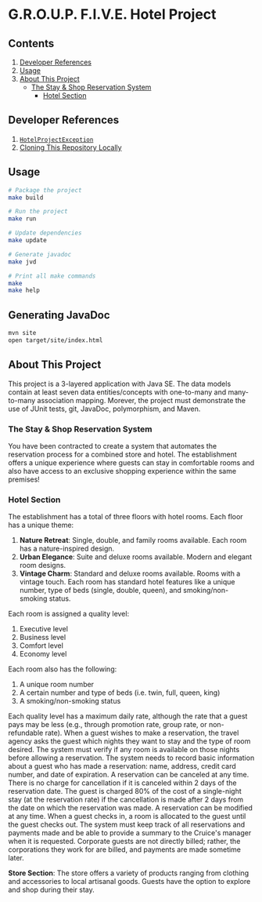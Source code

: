 # G.R.O.U.P. F.I.V.E. Hotel Project

Contents
--------

1. [Developer References](#developer-references)
1. [Usage](#usage)
1. [About This Project](#about-this-project)
    * [The Stay & Shop Reservation System](#the-stay-shop-reservation-system)
        * [Hotel Section](#hotel-section)

Developer References
--------------------

1. [`HotelProjectException`](./EXCEPTIONS_README.md)
1. [Cloning This Repository Locally](./Installation.md)

Usage
-----

```zsh
# Package the project
make build

# Run the project
make run

# Update dependencies
make update

# Generate javadoc
make jvd

# Print all make commands
make
make help
```

Generating JavaDoc
------------------

```zsh
mvn site
open target/site/index.html
```


About This Project
------------------

This project is a 3-layered application with Java SE. The data models contain 
at least seven data entities/concepts with one-to-many and many-to-many 
association mapping. Morever, the project must demonstrate the use of JUnit 
tests, git, JavaDoc, polymorphism, and Maven.  

### The Stay & Shop Reservation System

You have been contracted to create a system that automates the reservation 
process for a combined store and hotel. The establishment offers a unique 
experience where guests can stay in comfortable rooms and also have access to 
an exclusive shopping experience within the same premises!  

### Hotel Section

The establishment has a total of three floors with hotel rooms. Each floor has 
a unique theme:  

1. **Nature Retreat**: Single, double, and family rooms available. Each room 
   has a nature-inspired design.
2. **Urban Elegance**: Suite and deluxe rooms available. Modern and elegant 
   room designs.  
3. **Vintage Charm**: Standard and deluxe rooms available. Rooms with a vintage 
   touch. Each room has standard hotel features like a unique number, type of 
   beds (single, double, queen), and smoking/non-smoking status.  

Each room is assigned a quality level:  

1. Executive level
2. Business level
3. Comfort level
4. Economy level  

Each room also has the following:  

1. A unique room number
2. A certain number and type of beds (i.e. twin, full, queen, king)
3. A smoking/non-smoking status  

Each quality level has a maximum daily rate, although the rate that a guest 
pays may be less (e.g., through promotion rate, group rate, or non-refundable 
rate). When a guest wishes to make a reservation, the travel agency asks the 
guest which nights they want to stay and the type of room desired. The system 
must verify if any room is available on those nights before allowing a 
reservation. The system needs to record basic information about a guest who has 
made a reservation: name, address, credit card number, and date of expiration. 
A reservation can be canceled at any time. There is no charge for cancellation 
if it is canceled within 2 days of the reservation date. The guest is charged 
80% of the cost of a single-night stay (at the reservation rate) if the 
cancellation is made after 2 days from the date on which the reservation was 
made. A reservation can be modified at any time. When a guest checks in, a room 
is allocated to the guest until the guest checks out. The system must keep track 
of all reservations and payments made and be able to provide a summary to the 
Cruice's manager when it is requested. Corporate guests are not directly billed; 
rather, the corporations they work for are billed, and payments are made sometime 
later.  

**Store Section**: The store offers a variety of products ranging from clothing 
and accessories to local artisanal goods. Guests have the option to explore and 
shop during their stay.  

